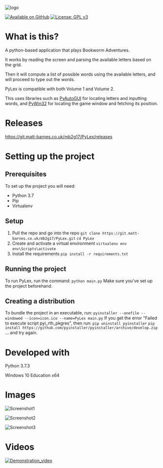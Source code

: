 ![logo](https://git.matt-barnes.co.uk/mb2g17/PyLex/raw/branch/master/resources/logo.png)

[![Available on GitHub](https://img.shields.io/badge/Available%20on-GitHub-white?style=flat-square&logo=github)](https://github.com/mb2g17/PyLex)
[![License: GPL v3](https://img.shields.io/badge/Licenced%20under-GPLv3-blue?logo=gnu)](https://www.gnu.org/licenses/gpl-3.0)

# What is this?
A python-based application that plays Bookworm Adventures.

It works by reading the screen and parsing the available letters based on the grid.

Then it will compute a list of possible words using the available letters, and will proceed to type out the words.

PyLex is compatible with both Volume 1 and Volume 2.

This uses libraries such as [PyAutoGUI](https://pypi.org/project/PyAutoGUI/) for locating letters and inputting words, and [PyWin32](https://pypi.org/project/pywin32/) for locating the game window and fetching its position.

# Releases

https://git.matt-barnes.co.uk/mb2g17/PyLex/releases

# Setting up the project
## Prerequisites
To set up the project you will need:
 - Python 3.7
 - Pip
 - Virtualenv

## Setup

 1. Pull the repo and go into the repo
`git clone https://git.matt-barnes.co.uk/mb2g17/PyLex.git`
`cd PyLex`
 2. Create and activate a virtual environment
`virtualenv env`
`env\Scripts\activate`
 3. Install the requirements
`pip install -r requirements.txt`

## Running the project
To run PyLex, run the command:
`python main.py`
Make sure you've set up the project beforehand.
## Creating a distribution
To bundle the project in an executable, run:
`pyinstaller --onefile --windowed --icon=icon.ico --name=PyLex main.py`
If you get the error "Failed to execute script pyi_rth_pkgres", then run:
`pip uninstall pyinstaller`
`pip install https://github.com/pyinstaller/pyinstaller/archive/develop.zip`
... and try again.

# Developed with

Python 3.7.3

Windows 10 Education x64

# Images

![Screenshot1](https://git.matt-barnes.co.uk/mb2g17/PyLex/raw/branch/master/Screenshot_1.png)

![Screenshot2](https://git.matt-barnes.co.uk/mb2g17/PyLex/raw/branch/master/Screenshot_2.png)

![Screenshot3](https://git.matt-barnes.co.uk/mb2g17/PyLex/raw/branch/master/Screenshot_3.png)

# Videos

[![Demonstration_video](https://img.youtube.com/vi/g8HonXzjAeQ/0.jpg)](https://www.youtube.com/watch?v=g8HonXzjAeQ)

